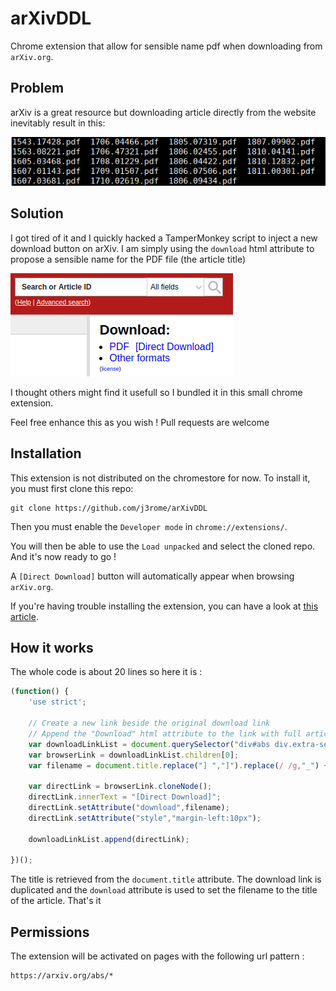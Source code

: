 # arXivDDL
Chrome extension that allow for sensible name pdf when downloading from `arXiv.org`.

## Problem
arXiv is a great resource but downloading article directly from the website inevitably result in this:

![Crazy number of xxxx.xxxxx.pdf files](imgs/theProblem.png)

## Solution
I got tired of it and I quickly hacked a TamperMonkey script to inject a new download button on arXiv. I am simply using the `download` html attribute to propose a sensible name for the PDF file (the article title)

![Download link added to the arXiv page](imgs/result.png)

I thought others might find it usefull so I bundled it in this small chrome extension.

Feel free enhance this as you wish ! Pull requests are welcome

## Installation
This extension is not distributed on the chromestore for now.
To install it, you must first clone this repo:
```
git clone https://github.com/j3rome/arXivDDL
```

Then you must enable the `Developer mode` in `chrome://extensions/`.

You will then be able to use the `Load unpacked` and select the cloned repo.
And it's now ready to go ! 

A `[Direct Download]` button will automatically appear when browsing `arXiv.org`.

If you're having trouble installing the extension, you can have a look at [this article](https://dev.to/ben/how-to-install-chrome-extensions-manually-from-github-1612).

## How it works
The whole code is about 20 lines so here it is : 
```javascript
(function() {
    'use strict';

    // Create a new link beside the original download link
    // Append the "Download" html attribute to the link with full article name
    var downloadLinkList = document.querySelector("div#abs div.extra-services ul li:first-child");
    var browserLink = downloadLinkList.children[0];
    var filename = document.title.replace("] ","]").replace(/ /g,"_") + ".pdf";

    var directLink = browserLink.cloneNode();
    directLink.innerText = "[Direct Download]";
    directLink.setAttribute("download",filename);
    directLink.setAttribute("style","margin-left:10px");

    downloadLinkList.append(directLink);

})();
```

The title is retrieved from the `document.title` attribute. The download link is duplicated and the `download` attribute is used to set the filename to the title of the article. That's it


## Permissions
The extension will be activated on pages with the following url pattern :
```
https://arxiv.org/abs/*
```

